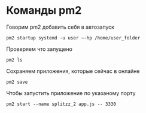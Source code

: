 # Команды pm2

Говорим pm2 добавить себя в автозапуск
```
pm2 startup systemd -u user —-hp /home/user_folder
```

Проверяем что запущено
```
pm2 ls
```

Сохраняем приложения, которые сейчас в онлайне
```
pm2 save
```

Чтобы запустить приложение по указаному порту
```
pm2 start --name splitzz_2 app.js -- 3330
```

